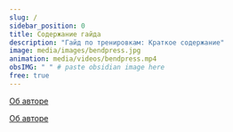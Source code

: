 ```yaml
---
slug: /
sidebar_position: 0
title: Содержание гайда
description: "Гайд по тренировкам: Краткое содержание"
image: media/images/bendpress.jpg
animation: media/videos/bendpress.mp4
obsIMG: " " # paste obsidian image here
free: true
---
```




[Об авторе](/WarmingUp/introduction)


[Об авторе](/WarmingUp/introduction.md)